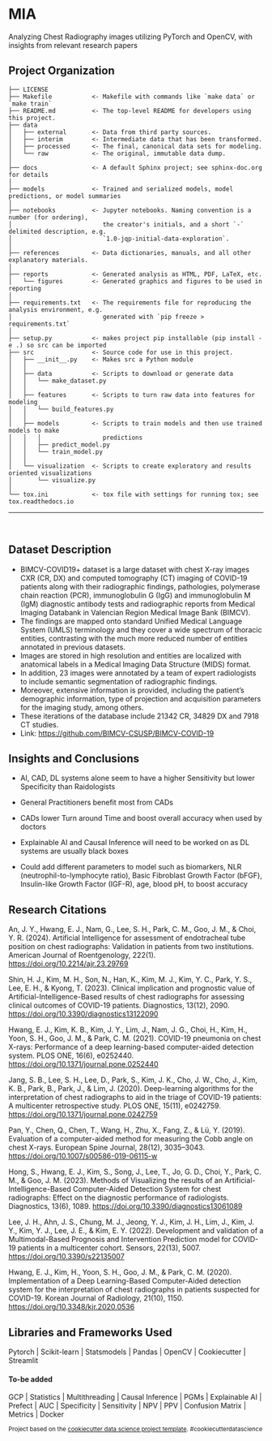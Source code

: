MIA
==============================

Analyzing Chest Radiography images utilizing PyTorch and OpenCV, with insights from relevant research papers

Project Organization
------------

    ├── LICENSE
    ├── Makefile           <- Makefile with commands like `make data` or `make train`
    ├── README.md          <- The top-level README for developers using this project.
    ├── data
    │   ├── external       <- Data from third party sources.
    │   ├── interim        <- Intermediate data that has been transformed.
    │   ├── processed      <- The final, canonical data sets for modeling.
    │   └── raw            <- The original, immutable data dump.
    │
    ├── docs               <- A default Sphinx project; see sphinx-doc.org for details
    │
    ├── models             <- Trained and serialized models, model predictions, or model summaries
    │
    ├── notebooks          <- Jupyter notebooks. Naming convention is a number (for ordering),
    │                         the creator's initials, and a short `-` delimited description, e.g.
    │                         `1.0-jqp-initial-data-exploration`.
    │
    ├── references         <- Data dictionaries, manuals, and all other explanatory materials.
    │
    ├── reports            <- Generated analysis as HTML, PDF, LaTeX, etc.
    │   └── figures        <- Generated graphics and figures to be used in reporting
    │
    ├── requirements.txt   <- The requirements file for reproducing the analysis environment, e.g.
    │                         generated with `pip freeze > requirements.txt`
    │
    ├── setup.py           <- makes project pip installable (pip install -e .) so src can be imported
    ├── src                <- Source code for use in this project.
    │   ├── __init__.py    <- Makes src a Python module
    │   │
    │   ├── data           <- Scripts to download or generate data
    │   │   └── make_dataset.py
    │   │
    │   ├── features       <- Scripts to turn raw data into features for modeling
    │   │   └── build_features.py
    │   │
    │   ├── models         <- Scripts to train models and then use trained models to make
    │   │   │                 predictions
    │   │   ├── predict_model.py
    │   │   └── train_model.py
    │   │
    │   └── visualization  <- Scripts to create exploratory and results oriented visualizations
    │       └── visualize.py
    │
    └── tox.ini            <- tox file with settings for running tox; see tox.readthedocs.io


--------


<br />

## Dataset Description
- BIMCV-COVID19+ dataset is a large dataset with chest X-ray images CXR (CR, DX) and computed tomography (CT) imaging of COVID-19 patients along with their radiographic findings, pathologies, polymerase chain reaction (PCR), immunoglobulin G (IgG) and immunoglobulin M (IgM) diagnostic antibody tests and radiographic reports from Medical Imaging Databank in Valencian Region Medical Image Bank (BIMCV).
- The findings are mapped onto standard Unified Medical Language System (UMLS) terminology and they cover a wide spectrum of thoracic entities, contrasting with the much more reduced number of entities annotated in previous datasets.
- Images are stored in high resolution and entities are localized with anatomical labels in a Medical Imaging Data Structure (MIDS) format.
- In addition, 23 images were annotated by a team of expert radiologists to include semantic segmentation of radiographic findings.
- Moreover, extensive information is provided, including the patient’s demographic information, type of projection and acquisition parameters for the imaging study, among others.
- These iterations of the database include 21342 CR, 34829 DX and 7918 CT studies.
- Link: https://github.com/BIMCV-CSUSP/BIMCV-COVID-19
## Insights and Conclusions

- AI, CAD, DL systems alone seem to have a higher Sensitivity but lower Specificity than Raidologists

- General Practitioners benefit most from CADs

- CADs lower Turn around Time and boost overall accuracy when used by doctors

- Explainable AI and Causal Inference will need to be worked on as DL systems are usually black boxes

- Could add different parameters to model such as biomarkers, NLR (neutrophil-to-lymphocyte ratio), Basic Fibroblast Growth Factor (bFGF), Insulin-like Growth Factor (IGF-R), age, blood pH, to boost accuracy

## Research Citations

An, J. Y., Hwang, E. J., Nam, G., Lee, S. H., Park, C. M., Goo, J. M., & Choi, Y. R. (2024). Artificial Intelligence for assessment of endotracheal tube position on chest radiographs: Validation in patients from two institutions. American Journal of Roentgenology, 222(1). https://doi.org/10.2214/ajr.23.29769 

Shin, H. J., Kim, M. H., Son, N., Han, K., Kim, M. J., Kim, Y. C., Park, Y. S., Lee, E. H., & Kyong, T. (2023). Clinical implication and prognostic value of Artificial-Intelligence-Based results of chest radiographs for assessing clinical outcomes of COVID-19 patients. Diagnostics, 13(12), 2090. https://doi.org/10.3390/diagnostics13122090

Hwang, E. J., Kim, K. B., Kim, J. Y., Lim, J., Nam, J. G., Choi, H., Kim, H., Yoon, S. H., Goo, J. M., & Park, C. M. (2021). COVID-19 pneumonia on chest X-rays: Performance of a deep learning-based computer-aided detection system. PLOS ONE, 16(6), e0252440. https://doi.org/10.1371/journal.pone.0252440

Jang, S. B., Lee, S. H., Lee, D., Park, S., Kim, J. K., Cho, J. W., Cho, J., Kim, K. B., Park, B., Park, J., & Lim, J. (2020). Deep-learning algorithms for the interpretation of chest radiographs to aid in the triage of COVID-19 patients: A multicenter retrospective study. PLOS ONE, 15(11), e0242759. https://doi.org/10.1371/journal.pone.0242759

Pan, Y., Chen, Q., Chen, T., Wang, H., Zhu, X., Fang, Z., & Lü, Y. (2019). Evaluation of a computer-aided method for measuring the Cobb angle on chest X-rays. European Spine Journal, 28(12), 3035–3043. https://doi.org/10.1007/s00586-019-06115-w

Hong, S., Hwang, E. J., Kim, S., Song, J., Lee, T., Jo, G. D., Choi, Y., Park, C. M., & Goo, J. M. (2023). Methods of Visualizing the results of an Artificial-Intelligence-Based Computer-Aided Detection System for chest radiographs: Effect on the diagnostic performance of radiologists. Diagnostics, 13(6), 1089. https://doi.org/10.3390/diagnostics13061089

Lee, J. H., Ahn, J. S., Chung, M. J., Jeong, Y. J., Kim, J. H., Lim, J., Kim, J. Y., Kim, Y. J., Lee, J. E., & Kim, E. Y. (2022). Development and validation of a Multimodal-Based Prognosis and Intervention Prediction model for COVID-19 patients in a multicenter cohort. Sensors, 22(13), 5007. https://doi.org/10.3390/s22135007

Hwang, E. J., Kim, H., Yoon, S. H., Goo, J. M., & Park, C. M. (2020). Implementation of a Deep Learning-Based Computer-Aided detection system for the interpretation of chest radiographs in patients suspected for COVID-19. Korean Journal of Radiology, 21(10), 1150. https://doi.org/10.3348/kjr.2020.0536

## Libraries and Frameworks Used
Pytorch | Scikit-learn | Statsmodels | Pandas | OpenCV | Cookiecutter | Streamlit

#### To-be added
GCP | Statistics | Multithreading | Causal Inference | PGMs | Explainable AI | Prefect |
AUC | Specificity | Sensitivity | NPV | PPV | Confusion Matrix | Metrics | Docker

<p><small>Project based on the <a target="_blank" href="https://drivendata.github.io/cookiecutter-data-science/">cookiecutter data science project template</a>. #cookiecutterdatascience</small></p>
